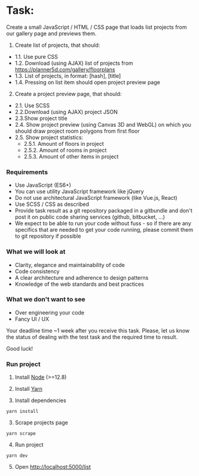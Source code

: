 # Task: 

Create a small JavaScript / HTML / CSS page that loads list projects from our gallery page and previews them.

1. Create list of projects, that should:
 - 1.1. Use pure CSS
 - 1.2. Download (using AJAX) list of projects from https://planner5d.com/gallery/floorplans
 - 1.3. List of projects, in format: [hash], [title]
 - 1.4. Pressing on list item should open project preview page
2. Create a project preview page, that should:
  - 2.1. Use SCSS
  - 2.2.Download (using AJAX) project JSON
  - 2.3.Show project title
  - 2.4. Show project preview (using Canvas 3D and WebGL) on which you should draw project room polygons from first floor
  - 2.5. Show project statistics:
    - 2.5.1. Amount of floors in project
    - 2.5.2. Amount of rooms in project
    - 2.5.3. Amount of other items in project

### Requirements

- Use JavaScript (ES6+)
- You can use utility JavaScript framework like jQuery
- Do not use architectural JavaScript framework (like Vue.js, React)
- Use SCSS / CSS as described
- Provide task result as a git repository packaged in a gitbundle and don't post it on public code sharing services (github, bitbucket, ...)
- We expect to be able to run your code without fuss - so if there are any specifics that are needed to get your code running, please commit them to git repository if possible

### What we will look at

- Clarity, elegance and maintainability of code
- Code consistency
- A clear architecture and adherence to design patterns
- Knowledge of the web standards and best practices

### What we don't want to see

 - Over engineering your code
 - Fancy UI / UX

Your deadline time ~1 week after you receive this task.
Please, let us know the status of dealing with the test task and the required time to result.

Good luck!


### Run project

1. Install [Node](https://nodejs.org/en/download/) (>=12.8)
2. Install [Yarn](https://classic.yarnpkg.com/en/docs/install/#mac-stable)

3. Install dependencies
````
yarn install
````
3. Scrape projects page
````
yarn scrape
````
4. Run project
````
yarn dev
````

5. Open [http://localhost:5000/list](http://localhost:5000/list) 


